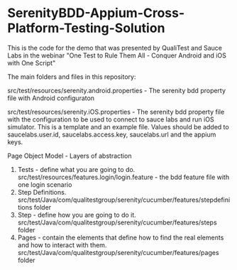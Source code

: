 # SerenityBDD-Appium-Cross-Platform-Testing-Solution
This is the code for the demo that was presented by QualiTest and Sauce Labs in the webinar "One Test to Rule Them All - Conquer Android and iOS with One Script" 

The main folders and files in this repository:

src/test/resources/serenity.android.properties - The serenity bdd property file with Android configuraton

src/test/resources/serenity.iOS.properties - The serenity bdd property file with the configuration to be used to connect to sauce labs and run iOS simulator. This is a template and an example file. Values should be added to saucelabs.user.id, saucelabs.access.key, saucelabs.url and the appium keys.

Page Object Model - Layers of abstraction
1. Tests - define what you are going to do. 
src/test/resources/features.login/login.feature - the bdd feature file with one login scenario
2. Step Definitions. src/test/Java/com/qualitestgroup/serenity/cucumber/features/stepdefinitions folder 
3. Step - define how you are going to do it. src/test/Java/com/qualitestgroup/serenity/cucumber/features/steps folder 
4. Pages - contain the elements that define how to find the real elements and how to interact with them. src/test/Java/com/qualitestgroup/serenity/cucumber/features/pages folder 
